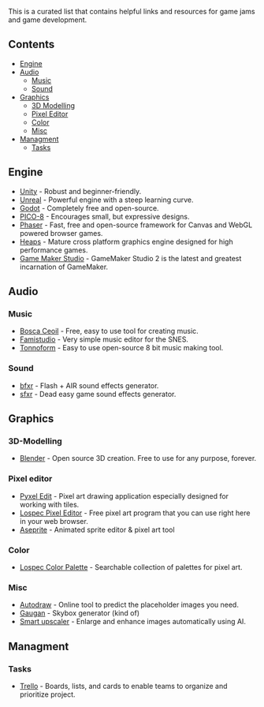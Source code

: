 This is a curated list that contains helpful links and resources for game jams and game development.

## Contents
- [Engine](#engine)
- [Audio](#audio)
  - [Music](#music)
  - [Sound](#sound)
- [Graphics](#graphics)
  - [3D Modelling](#3d-modelling)
  - [Pixel Editor](#pixel-editor)
  - [Color](#color)
  - [Misc](#misc)
- [Managment](#managment)
  - [Tasks](#tasks)
  
## Engine
- [Unity](https://unity.com/) - Robust and beginner-friendly.
- [Unreal](https://www.unrealengine.com/) - Powerful engine with a steep learning curve.
- [Godot](https://godotengine.org/) - Completely free and open-source.
- [PICO-8](https://www.lexaloffle.com/pico-8.php) - Encourages small, but expressive designs.
- [Phaser](https://phaser.io/) - Fast, free and open-source framework for Canvas and WebGL powered browser games.
- [Heaps](https://heaps.io/) - Mature cross platform graphics engine designed for high performance games.
- [Game Maker Studio](https://www.yoyogames.com/gamemaker) - GameMaker Studio 2 is the latest and greatest incarnation of GameMaker.

## Audio

### Music
- [Bosca Ceoil](https://boscaceoil.net/) - Free, easy to use tool for creating music.
- [Famistudio](https://famistudio.org/) - Very simple music editor for the SNES.
- [Tonnoform](https://nikos1001.github.io/Tonnoform/) - Easy to use open-source 8 bit music making tool.

### Sound
- [bfxr](https://www.bfxr.net/) - Flash + AIR sound effects generator.
- [sfxr](https://sfxr.me/) - Dead easy game sound effects generator.


## Graphics

### 3D-Modelling
- [Blender](https://www.blender.org/) - Open source 3D creation. Free to use for any purpose, forever.

### Pixel editor
- [Pyxel Edit](https://pyxeledit.com/) - Pixel art drawing application especially designed for working with tiles.
- [Lospec Pixel Editor](https://lospec.com/pixel-editor/) - Free pixel art program that you can use right here in your web browser.
- [Aseprite](https://www.aseprite.org/) - Animated sprite editor & pixel art tool

### Color
- [Lospec Color Palette](https://lospec.com/palette-list) - Searchable collection of palettes for pixel art.

### Misc
- [Autodraw](https://www.autodraw.com/) - Online tool to predict the placeholder images you need.
- [Gaugan](http://nvidia-research-mingyuliu.com/gaugan/) - Skybox generator (kind of)
- [Smart upscaler](https://icons8.com/upscaler) - Enlarge and enhance images automatically using AI.


## Managment

### Tasks
- [Trello](https://trello.com/) - Boards, lists, and cards to enable teams to organize and prioritize project.
